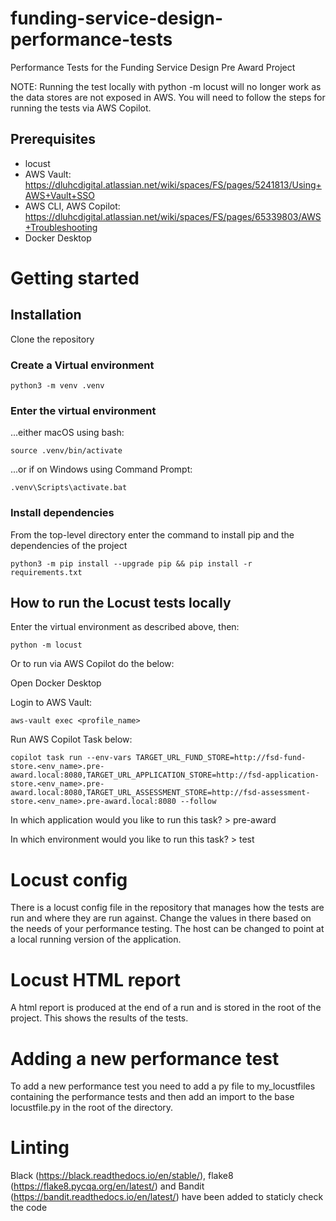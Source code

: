# funding-service-design-performance-tests
Performance Tests for the Funding Service Design Pre Award Project

NOTE: Running the test locally with python -m locust will no longer work as the data stores are not exposed in AWS. You will need to follow the steps for running the tests via AWS Copilot.  

## Prerequisites
- locust
- AWS Vault: https://dluhcdigital.atlassian.net/wiki/spaces/FS/pages/5241813/Using+AWS+Vault+SSO
- AWS CLI, AWS Copilot: https://dluhcdigital.atlassian.net/wiki/spaces/FS/pages/65339803/AWS+Troubleshooting
- Docker Desktop 

# Getting started

## Installation

Clone the repository

### Create a Virtual environment

    python3 -m venv .venv

### Enter the virtual environment

...either macOS using bash:

    source .venv/bin/activate

...or if on Windows using Command Prompt:

    .venv\Scripts\activate.bat

### Install dependencies
From the top-level directory enter the command to install pip and the dependencies of the project

    python3 -m pip install --upgrade pip && pip install -r requirements.txt

## How to run the Locust tests locally
Enter the virtual environment as described above, then:

    python -m locust

Or to run via AWS Copilot do the below:


Open Docker Desktop


Login to AWS Vault:

    aws-vault exec <profile_name>


Run AWS Copilot Task below:

    copilot task run --env-vars TARGET_URL_FUND_STORE=http://fsd-fund-store.<env_name>.pre-award.local:8080,TARGET_URL_APPLICATION_STORE=http://fsd-application-store.<env_name>.pre-award.local:8080,TARGET_URL_ASSESSMENT_STORE=http://fsd-assessment-store.<env_name>.pre-award.local:8080 --follow


In which application would you like to run this task? > pre-award

In which environment would you like to run this task? > test


# Locust config
There is a locust config file in the repository that manages how the tests are run and where they are run against. Change the values in there based on the needs of your performance testing. The host can be changed to point at a local running version of the application.

# Locust HTML report
A html report is produced at the end of a run and is stored in the root of the project. This shows the results of the tests.

# Adding a new performance test
To add a new performance test you need to add a py file to my_locustfiles containing the performance tests and then add an import to the base locustfile.py in the root of the directory.

# Linting
Black (https://black.readthedocs.io/en/stable/), flake8 (https://flake8.pycqa.org/en/latest/) and Bandit (https://bandit.readthedocs.io/en/latest/) have been added to staticly check the code
